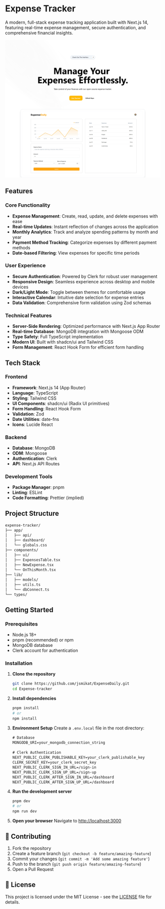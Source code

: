 # Expense Tracker

A modern, full-stack expense tracking application built with Next.js 14, featuring real-time expense management, secure authentication, and comprehensive financial insights.

![ss](./public/ExpenseDaily-full.png)

## Features

### Core Functionality

- **Expense Management**: Create, read, update, and delete expenses with ease
- **Real-time Updates**: Instant reflection of changes across the application
- **Monthly Analytics**: Track and analyze spending patterns by month and year
- **Payment Method Tracking**: Categorize expenses by different payment methods
- **Date-based Filtering**: View expenses for specific time periods

### User Experience

- **Secure Authentication**: Powered by Clerk for robust user management
- **Responsive Design**: Seamless experience across desktop and mobile devices
- **Dark/Light Mode**: Toggle between themes for comfortable usage
- **Interactive Calendar**: Intuitive date selection for expense entries
- **Data Validation**: Comprehensive form validation using Zod schemas

### Technical Features

- **Server-Side Rendering**: Optimized performance with Next.js App Router
- **Real-time Database**: MongoDB integration with Mongoose ODM
- **Type Safety**: Full TypeScript implementation
- **Modern UI**: Built with shadcn/ui and Tailwind CSS
- **Form Management**: React Hook Form for efficient form handling

## Tech Stack

### Frontend

- **Framework**: Next.js 14 (App Router)
- **Language**: TypeScript
- **Styling**: Tailwind CSS
- **UI Components**: shadcn/ui (Radix UI primitives)
- **Form Handling**: React Hook Form
- **Validation**: Zod
- **Date Utilities**: date-fns
- **Icons**: Lucide React

### Backend

- **Database**: MongoDB
- **ODM**: Mongoose
- **Authentication**: Clerk
- **API**: Next.js API Routes

### Development Tools

- **Package Manager**: pnpm
- **Linting**: ESLint
- **Code Formatting**: Prettier (implied)

## Project Structure

```
expense-tracker/
├── app/
│   ├── api/
│   ├── dashboard/
│   └── globals.css
├── components/
│   ├── ui/
│   ├── ExpensesTable.tsx
│   ├── NewExpense.tsx
│   └── OnThisMonth.tsx
├── lib/
│   ├── models/
│   ├── utils.ts
│   └── dbConnect.ts
└── types/
```

## Getting Started

### Prerequisites

- Node.js 18+
- pnpm (recommended) or npm
- MongoDB database
- Clerk account for authentication

### Installation

1. **Clone the repository**

   ```bash
   git clone https://github.com/jsmikat/ExpenseDaily.git
   cd Expense-tracker
   ```

2. **Install dependencies**

   ```bash
   pnpm install
   # or
   npm install
   ```

3. **Environment Setup**
   Create a `.env.local` file in the root directory:

   ```env
   # Database
   MONGODB_URI=your_mongodb_connection_string

   # Clerk Authentication
   NEXT_PUBLIC_CLERK_PUBLISHABLE_KEY=your_clerk_publishable_key
   CLERK_SECRET_KEY=your_clerk_secret_key
   NEXT_PUBLIC_CLERK_SIGN_IN_URL=/sign-in
   NEXT_PUBLIC_CLERK_SIGN_UP_URL=/sign-up
   NEXT_PUBLIC_CLERK_AFTER_SIGN_IN_URL=/dashboard
   NEXT_PUBLIC_CLERK_AFTER_SIGN_UP_URL=/dashboard
   ```

4. **Run the development server**

   ```bash
   pnpm dev
   # or
   npm run dev
   ```

5. **Open your browser**
   Navigate to [http://localhost:3000](http://localhost:3000)

## 🤝 Contributing

1. Fork the repository
2. Create a feature branch (`git checkout -b feature/amazing-feature`)
3. Commit your changes (`git commit -m 'Add some amazing feature'`)
4. Push to the branch (`git push origin feature/amazing-feature`)
5. Open a Pull Request

## 📝 License

This project is licensed under the MIT License - see the [LICENSE](LICENSE) file for details.
